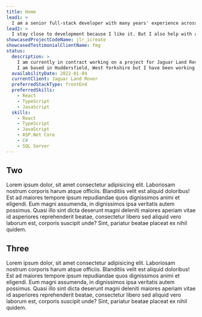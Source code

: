 ```yaml
---
title: Home
lead1: >
  I am a senior full-stack developer with many years' experience across a range of sectors. I work now primarily with React and TypeScript with ASP.Net Core / C#. In the last few years I've come to prefer front end work, as I enjoy using React.
lead2: >
  I stay close to development because I like it. But I also help with analysis and design, mentoring and regularly run meetings and customer demos. I've worked as a contractor for 25 years and like the flexibility and variety it offers. As a result I can adapt quickly to new technologies and projects.
showcasedProjectCodeName: jlr_icreate 
showcasedTestimonialClientName: fmg
status:
  description: >
    I am currently in contract working on a project for Jaguar Land Rover until the end of the year.
    I am based in Huddersfield, West Yorkshire but I have been working remotely since March 2020 and prefer this where possible.
  availabilityDate: 2022-01-04
  currentClient: Jaguar Land Rover
  preferredStackType: frontEnd
  preferredSkills:
    - React
    - TypeScript
    - JavaScript
  skills: 
    - React
    - TypeScript
    - JavaScript
    - ASP.Net Core
    - C#
    - SQL Server
---
```

  ## Two ##
  Lorem ipsum dolor, sit amet consectetur adipisicing elit. Laboriosam nostrum corporis harum atque officiis. Blanditiis velit est aliquid doloribus! Est ad maiores tempore ipsum repudiandae quos dignissimos animi et eligendi. Eum magni assumenda, in dignissimos ipsa veritatis autem possimus. Quasi illo sint dicta deserunt magni deleniti maiores aperiam vitae id asperiores reprehenderit beatae, consectetur libero sed aliquid vero laborum est, corporis suscipit unde? Sint, pariatur beatae placeat ex nihil quidem.

  ## Three ##
  Lorem ipsum dolor, sit amet consectetur adipisicing elit. Laboriosam nostrum corporis harum atque officiis. Blanditiis velit est aliquid doloribus! Est ad maiores tempore ipsum repudiandae quos dignissimos animi et eligendi. Eum magni assumenda, in dignissimos ipsa veritatis autem possimus. Quasi illo sint dicta deserunt magni deleniti maiores aperiam vitae id asperiores reprehenderit beatae, consectetur libero sed aliquid vero laborum est, corporis suscipit unde? Sint, pariatur beatae placeat ex nihil quidem.

